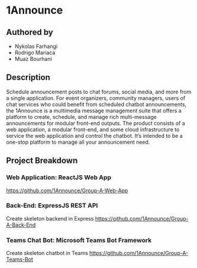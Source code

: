 # 1Announce
## Authored by
- Nykolas Farhangi
- Rodrigo Mariaca
- Muaz Bourhani

## Description
Schedule announcement posts to chat forums, social media, and more from a single application. For event organizers, community managers, users of chat services who could benefit from scheduled chatbot announcements, the 1Announce is a multimedia message management suite that offers a platform to create, schedule, and manage rich multi-message announcements for modular front-end outputs. The product consists of a web application, a modular front-end, and some cloud infrastructure to service the web application and control the chatbot. It’s intended to be a one-stop platform to manage all your announcement need.

## Project Breakdown

### Web Application: ReactJS Web App
https://github.com/1Announce/Group-A-Web-App

### Back-End: ExpressJS REST API
Create skeleton backend in Express
https://github.com/1Announce/Group-A-Back-End

### Teams Chat Bot: Microsoft Teams Bot Framework
Create skeleton chatbot in Teams
https://github.com/1Announce/Group-A-Teams-Bot
